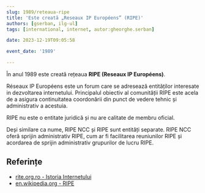 ```yaml
---
slug: 1989/reteaua-ripe
title: 'Este creată „Reseaux IP Européens” (RIPE)'
authors: [gserban, ilg-ul]
tags: [international, internet, autor:gheorghe.serban]

date: 2023-12-19T09:05:58

event_date: '1989'

---
```


În anul 1989 este creată rețeaua **RIPE (Reseaux IP Européens)**.

<!-- truncate -->

Réseaux IP Européens este un forum care se adresează entităților
interesate in dezvoltarea internetului. Principalul obiectiv al
comunității RIPE este acela de a asigura continuitatea coordonării
din punct de vedere tehnic și administrativ a acestuia.

RIPE nu este o entitate juridică și nu are calitate de membru oficial.

Deși similare ca nume, RIPE NCC și RIPE sunt entități separate.
RIPE NCC oferă sprijin administrativ RIPE, cum ar fi
facilitarea reuniunilor RIPE și acordarea de sprijin administrativ
grupurilor de lucru RIPE.

## Referințe

- [rite.org.ro - Istoria Internetului](https://rite.org.ro/istoria-internetului/)
- [en.wikipedia.org - RIPE](https://en.wikipedia.org/wiki/RIPE)
